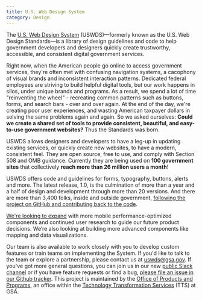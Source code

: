 ```yaml
---
title: U.S. Web Design System
category: Design
---
```


The [U.S. Web Design System](https://designsystem.digital.gov/) (USWDS)—formerly known as the U.S. Web Design Standards—is a library of design guidelines and code to help government developers and designers quickly create trustworthy, accessible, and consistent digital government services.

Right now, when the American people go online to access government services, they're often met with confusing navigation systems, a cacophony of visual brands and inconsistent interaction patterns. Dedicated federal employees are striving to build helpful digital tools, but our work happens in silos, under unique brands and programs. As a result, we spend a lot of time "reinventing the wheel" - recreating common patterns such as buttons, forms, and search bars - over and over again. At the end of the day, we're creating poor user experiences, and wasting American taxpayer dollars in solving the same problems again and again. So we asked ourselves: **Could we create a shared set of tools to provide consistent, beautiful, and easy-to-use government websites?** Thus the Standards was born.

USWDS allows designers and developers to have a leg-up in updating existing services, or quickly create new websites, to have a modern, consistent feel. They are open source, free to use, and comply with Section 508 and OMB guidance. Currently they are being used on **100 government sites** that collectively **reach more than 26 million users a month**!

USWDS offers code and guidelines for forms, typography, buttons, alerts and more. The latest release, 1.0, is the culmination of more than a year and a half of design and development through more than 20 versions. And there are more than 3,400 folks, inside and outside government, [following the project on GitHub and contributing back to the code](https://github.com/uswds/uswds).

[We're looking to expand](https://18f.gsa.gov/2016/12/22/charting-the-future-of-the-draft-us-web-design-standards/) with more mobile performance-optimized components and continued user research to guide our future product decisions. We’re also looking at building more advanced components like mapping and data visualizations.

Our team is also available to work closely with you to develop custom features or train teams on implementing the System. If you'd like to talk to the team or explore a partnership, please contact us at [uswds@gsa.gov](mailto:uswds@gsa.gov). If you've got more general questions, you can join us in our new [public Slack channel](https://chat.18f.gov/) or if you have feature requests or find a bug, [please file an issue in our Github tracker](https://github.com/uswds/uswds/issues). This project is maintained by the [Office of Products and Programs](https://www.gsa.gov/about-us/organization/federal-acquisition-service/technology-transformation-services/office-of-products-and-programs), an office within the [Technology Transformation Services](http://www.gsa.gov/tts) (TTS) at GSA.

